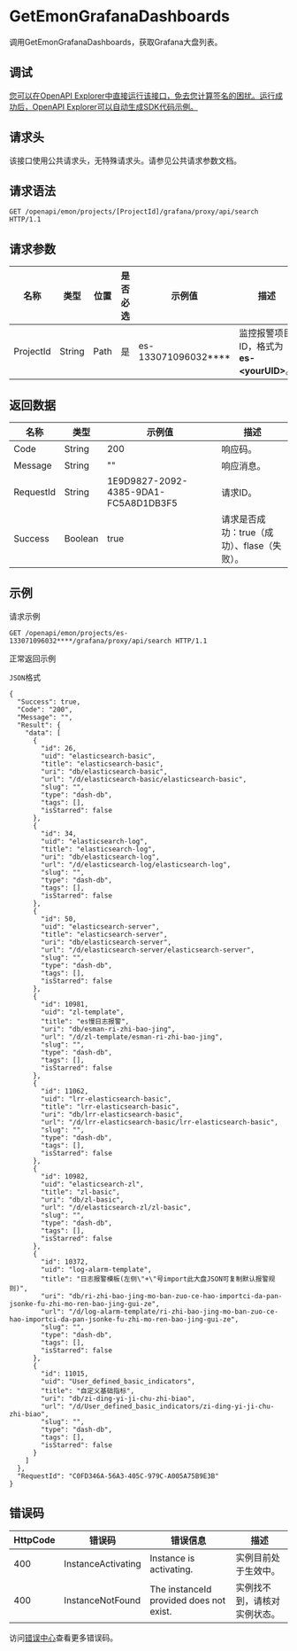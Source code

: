 # GetEmonGrafanaDashboards

调用GetEmonGrafanaDashboards，获取Grafana大盘列表。

## 调试

[您可以在OpenAPI Explorer中直接运行该接口，免去您计算签名的困扰。运行成功后，OpenAPI Explorer可以自动生成SDK代码示例。](https://api.aliyun.com/#product=elasticsearch&api=GetEmonGrafanaDashboards&type=ROA&version=2017-06-13)

## 请求头

该接口使用公共请求头，无特殊请求头。请参见公共请求参数文档。

## 请求语法

```
GET /openapi/emon/projects/[ProjectId]/grafana/proxy/api/search HTTP/1.1
```

## 请求参数

|名称|类型|位置|是否必选|示例值|描述|
|--|--|--|----|---|--|
|ProjectId|String|Path|是|es-133071096032\*\*\*\*|监控报警项目ID，格式为**es-<yourUID\>**。 |

## 返回数据

|名称|类型|示例值|描述|
|--|--|---|--|
|Code|String|200|响应码。 |
|Message|String|""|响应消息。 |
|RequestId|String|1E9D9827-2092-4385-9DA1-FC5A8D1DB3F5|请求ID。 |
|Success|Boolean|true|请求是否成功：true（成功）、flase（失败）。 |

## 示例

请求示例

```
GET /openapi/emon/projects/es-133071096032****/grafana/proxy/api/search HTTP/1.1
```

正常返回示例

`JSON`格式

```
{
  "Success": true,
  "Code": "200",
  "Message": "",
  "Result": {
    "data": [
      {
        "id": 26,
        "uid": "elasticsearch-basic",
        "title": "elasticsearch-basic",
        "uri": "db/elasticsearch-basic",
        "url": "/d/elasticsearch-basic/elasticsearch-basic",
        "slug": "",
        "type": "dash-db",
        "tags": [],
        "isStarred": false
      },
      {
        "id": 34,
        "uid": "elasticsearch-log",
        "title": "elasticsearch-log",
        "uri": "db/elasticsearch-log",
        "url": "/d/elasticsearch-log/elasticsearch-log",
        "slug": "",
        "type": "dash-db",
        "tags": [],
        "isStarred": false
      },
      {
        "id": 50,
        "uid": "elasticsearch-server",
        "title": "elasticsearch-server",
        "uri": "db/elasticsearch-server",
        "url": "/d/elasticsearch-server/elasticsearch-server",
        "slug": "",
        "type": "dash-db",
        "tags": [],
        "isStarred": false
      },
      {
        "id": 10981,
        "uid": "zl-template",
        "title": "es慢日志报警",
        "uri": "db/esman-ri-zhi-bao-jing",
        "url": "/d/zl-template/esman-ri-zhi-bao-jing",
        "slug": "",
        "type": "dash-db",
        "tags": [],
        "isStarred": false
      },
      {
        "id": 11062,
        "uid": "lrr-elasticsearch-basic",
        "title": "lrr-elasticsearch-basic",
        "uri": "db/lrr-elasticsearch-basic",
        "url": "/d/lrr-elasticsearch-basic/lrr-elasticsearch-basic",
        "slug": "",
        "type": "dash-db",
        "tags": [],
        "isStarred": false
      },
      {
        "id": 10982,
        "uid": "elasticsearch-zl",
        "title": "zl-basic",
        "uri": "db/zl-basic",
        "url": "/d/elasticsearch-zl/zl-basic",
        "slug": "",
        "type": "dash-db",
        "tags": [],
        "isStarred": false
      },
      {
        "id": 10372,
        "uid": "log-alarm-template",
        "title": "日志报警模板(左侧\"+\"号import此大盘JSON可复制默认报警规则)",
        "uri": "db/ri-zhi-bao-jing-mo-ban-zuo-ce-hao-importci-da-pan-jsonke-fu-zhi-mo-ren-bao-jing-gui-ze",
        "url": "/d/log-alarm-template/ri-zhi-bao-jing-mo-ban-zuo-ce-hao-importci-da-pan-jsonke-fu-zhi-mo-ren-bao-jing-gui-ze",
        "slug": "",
        "type": "dash-db",
        "tags": [],
        "isStarred": false
      },
      {
        "id": 11015,
        "uid": "User_defined_basic_indicators",
        "title": "自定义基础指标",
        "uri": "db/zi-ding-yi-ji-chu-zhi-biao",
        "url": "/d/User_defined_basic_indicators/zi-ding-yi-ji-chu-zhi-biao",
        "slug": "",
        "type": "dash-db",
        "tags": [],
        "isStarred": false
      }
    ]
  },
  "RequestId": "C0FD346A-56A3-405C-979C-A005A75B9E3B"
}
```

## 错误码

|HttpCode|错误码|错误信息|描述|
|--------|---|----|--|
|400|InstanceActivating|Instance is activating.|实例目前处于生效中。|
|400|InstanceNotFound|The instanceId provided does not exist.|实例找不到，请核对实例状态。|

访问[错误中心](https://error-center.aliyun.com/status/product/elasticsearch)查看更多错误码。

